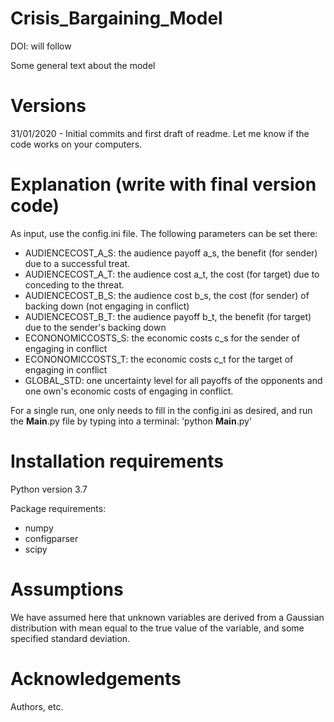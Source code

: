 # Crisis_Bargaining_Model
DOI: will follow

Some general text about the model

# Versions
31/01/2020 - Initial commits and first draft of readme. Let me know if the code works on your computers.

# Explanation (write with final version code)
As input, use the config.ini file. The following parameters can be set there:
- AUDIENCECOST_A_S: the audience payoff a_s, the benefit (for sender) due to a successful treat.
- AUDIENCECOST_A_T: the audience cost a_t, the cost (for target) due to conceding to the threat.
- AUDIENCECOST_B_S: the audience cost b_s, the cost (for sender) of backing down (not engaging in conflict)
- AUDIENCECOST_B_T: the audience payoff b_t, the benefit (for target) due to the sender's backing down
- ECONONOMICCOSTS_S: the economic costs c_s for the sender of engaging in conflict
- ECONONOMICCOSTS_T: the economic costs c_t for the target of engaging in conflict
- GLOBAL_STD: one uncertainty level for all payoffs of the opponents and one own's economic costs of engaging in conflict.

For a single run, one only needs to fill in the config.ini as desired, and run the __Main__.py file by typing into a terminal: 'python __Main__.py'

# Installation requirements
Python version 3.7

Package requirements:
- numpy
- configparser
- scipy

# Assumptions
We have assumed here that unknown variables are derived from a Gaussian distribution with mean equal to the true value of the variable, and some specified standard deviation.

# Acknowledgements
Authors, etc.
